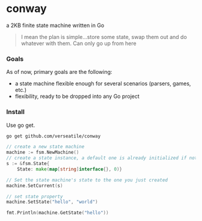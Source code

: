 # conway
a 2KB finite state machine written in Go

>I mean the plan is simple...store some state, swap them out and do whatever with them. Can only go up from here

### Goals
As of now, primary goals are the following:
* a state machine flexible enough for several scenarios (parsers, games, etc.)
* flexibility, ready to be dropped into any Go project

### Install
Use go get.

```bash
go get github.com/verseatile/conway
```

```go
// create a new state machine
machine := fsm.NewMachine()
// create a state instance, a default one is already initialized if not
s := &fsm.State{
    State: make(map[string]interface{}, 0)}

// Set the state machine's state to the one you just created
machine.SetCurrent(s)

// set state property
machine.SetState("hello", "world")

fmt.Println(machine.GetState("hello"))

```